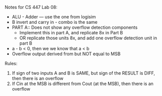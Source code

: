 Notes for CS 447 Lab 08:

- ALU - Adder — use the one from logisim
- B invert and carry in - combo is the same
- PART A:: Does not show any overflow detection components
    *  Implement this in part A, and replicate 8x in Part B
   * OR replicate those units 8x, and add one overflow detection unit in part B
- a - b < 0, then we we know that a < b
- Overflow output derived from but NOT equal to MSB

Rules:
1. If sign of two inputs A and B is SAME, but sign of the RESULT is DIFF, then there is an overflow 
2. If Cin at the MSB is different from Cout (at the MSB), then there is an overflow

